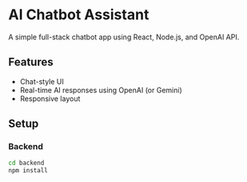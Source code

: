 # AI Chatbot Assistant

A simple full-stack chatbot app using React, Node.js, and OpenAI API.

## Features
- Chat-style UI
- Real-time AI responses using OpenAI (or Gemini)
- Responsive layout

## Setup

### Backend
```bash
cd backend
npm install
